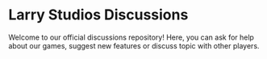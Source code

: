 # Larry Studios Discussions

Welcome to our official discussions repository! Here, you can ask for help about our games, suggest new features or discuss topic with other players.

